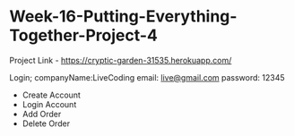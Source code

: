 # Week-16-Putting-Everything-Together-Project-4

Project Link - https://cryptic-garden-31535.herokuapp.com/

Login;
companyName:LiveCoding
email: live@gmail.com
password: 12345

* Create Account
* Login Account  
* Add Order
* Delete Order

